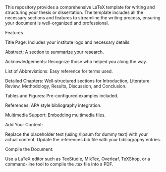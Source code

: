 This repository provides a comprehensive LaTeX template for writing and structuring your thesis or dissertation. The template includes all the necessary sections and features to streamline the writing process, ensuring your document is well-organized and professional.

Features

Title Page: Includes your institute logo and necessary details.

Abstract: A section to summarize your research.

Acknowledgements: Recognize those who helped you along the way.

List of Abbreviations: Easy reference for terms used.

Detailed Chapters: Well-structured sections for Introduction, Literature Review, Methodology, Results, Discussion, and Conclusion.

Tables and Figures: Pre-configured examples included.

References: APA style bibliography integration.

Multimedia Support: Embedding multimedia files.



Add Your Content:


Replace the placeholder text (using \lipsum for dummy text) with your actual content.
Update the references.bib file with your bibliography entries.


Compile the Document:

Use a LaTeX editor such as TexStudie, MikTex, Overleaf, TeXShop, or a command-line tool to compile the .tex file into a PDF.
